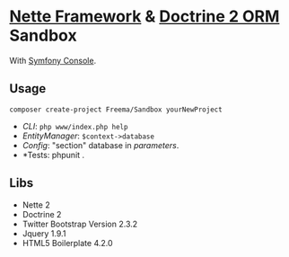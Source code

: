 [Nette Framework](http://nette.org) & [Doctrine 2 ORM](http://www.doctrine-project.org/projects/orm.html) Sandbox
=================================================================================================================

With [Symfony Console](http://symfony.com/doc/current/components/console/index.html).

Usage
-----

```
composer create-project Freema/Sandbox yourNewProject
```

- *CLI*: `php www/index.php help`
- *EntityManager*: `$context->database`
- *Config*: "section" database in *parameters*.
- *Tests: phpunit .

Libs
-----

- Nette 2
- Doctrine 2 
- Twitter Bootstrap Version 2.3.2 
- Jquery 1.9.1
- HTML5 Boilerplate 4.2.0
